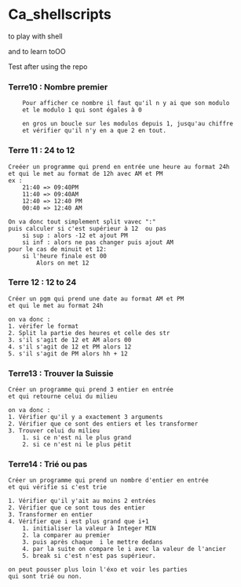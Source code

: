 # Ca_shellscripts
to play with shell 

and to learn toOO

Test after using the repo 

### Terre10 : Nombre premier
        Pour afficher ce nombre il faut qu'il n y ai que son modulo 
        et le modulo 1 qui sont égales à 0

        en gros un boucle sur les modulos depuis 1, jusqu'au chiffre
        et vérifier qu'il n'y en a que 2 en tout.


### Terre 11 : 24 to 12 
    Creéer un programme qui prend en entrée une heure au format 24h
    et qui le met au format de 12h avec AM et PM
    ex : 
        21:40 => 09:40PM
        11:40 => 09:40AM
        12:40 => 12:40 PM
        00:40 => 12:40 AM

    On va donc tout simplement split vavec ":" 
    puis calculer si c'est supérieur à 12  ou pas 
        si sup : alors -12 et ajout PM 
        si inf : alors ne pas changer puis ajout AM
    pour le cas de minuit et 12:
        si l'heure finale est 00
            Alors on met 12

### Terre 12 : 12 to 24 

    Créer un pgm qui prend une date au format AM et PM 
    et qui le met au format 24h

    on va donc : 
    1. vérifer le format 
    2. Split la partie des heures et celle des str
    3. s'il s'agit de 12 et AM alors 00 
    4. s'il s'agit de 12 et PM alors 12
    5. s'il s'agit de PM alors hh + 12

### Terre13 : Trouver la Suissie
    
    Créer un programme qui prend 3 entier en entrée
    et qui retourne celui du milieu
    
    on va donc : 
    1. Vérifier qu'il y a exactement 3 arguments
    2. Vérifier que ce sont des entiers et les transformer
    3. Trouver celui du milieu
        1. si ce n'est ni le plus grand 
        2. si ce n'est ni le plus pétit

### Terre14 : Trié ou pas 

    Créer un programme qui prend un nombre d'entier en entrée
    et qui vérifie si c'est trie 

    1. Vérifier qu'il y'ait au moins 2 entrées
    2. Vérifier que ce sont tous des entier
    3. Transformer en entier 
    4. Vérifier que i est plus grand que i+1
        1. initialiser la valeur à Integer MIN
        2. la comparer au premier
        3. puis après chaque  i le mettre dedans
        4. par la suite on compare le i avec la valeur de l'ancier
        5. break si c'est n'est pas supérieur. 
    
    on peut pousser plus loin l'éxo et voir les parties
    qui sont trié ou non. 